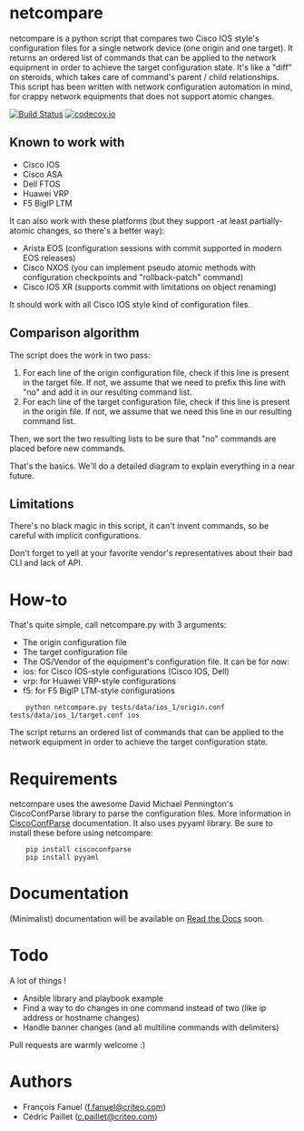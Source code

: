 netcompare
==========
netcompare is a python script that compares two Cisco IOS style's configuration files for a single network device (one origin and one target). It returns an ordered list of commands that can be applied to the network equipment in order to achieve the target configuration state.
It's like a "diff" on steroids, which takes care of command's parent / child relationships.
This script has been written with network configuration automation in mind, for crappy network equipments that does not support atomic changes.

[![Build Status](https://travis-ci.org/criteo/netcompare.svg?branch=master)](https://travis-ci.org/criteo/netcompare) [![codecov.io](https://codecov.io/github/criteo/netcompare/coverage.svg?branch=master)](https://codecov.io/github/criteo/netcompare?branch=master)

Known to work with
------------------
 * Cisco IOS
 * Cisco ASA
 * Dell FTOS
 * Huawei VRP
 * F5 BigIP LTM

It can also work with these platforms (but they support -at least partially- atomic changes, so there's a better way):
 * Arista EOS (configuration sessions with commit supported in modern EOS releases)
 * Cisco NXOS (you can implement pseudo atomic methods with configuration checkpoints and "rollback-patch" command)
 * Cisco IOS XR (supports commit with limitations on object renaming)

It should work with all Cisco IOS style kind of configuration files.

Comparison algorithm
--------------------
The script does the work in two pass:

1. For each line of the origin configuration file, check if this line is present in the target file. If not, we assume that we need to prefix this line with "no" and add it in our resulting command list.
2. For each line of the target configuration file, check if this line is present in the origin file. If not, we assume that we need this line in our resulting command list.

Then, we sort the two resulting lists to be sure that "no" commands are placed before new commands.

That's the basics. We'll do a detailed diagram to explain everything in a near future.

Limitations
-----------
There's no black magic in this script, it can't invent commands, so be careful with implicit configurations.

Don't forget to yell at your favorite vendor's representatives about their bad CLI and lack of API.

How-to
======
That's quite simple, call netcompare.py with 3 arguments:
 * The origin configuration file
 * The target configuration file
 * The OS/Vendor of the equipment's configuration file. It can be for now:
  * ios: for Cisco IOS-style configurations (Cisco IOS, Dell)
  * vrp: for Huawei VRP-style configurations
  * f5: for F5 BigIP LTM-style configurations

```
    python netcompare.py tests/data/ios_1/origin.conf tests/data/ios_1/target.conf ios
```

The script returns an ordered list of commands that can be applied to the network equipment in order to achieve the target configuration state.

Requirements
============
netcompare uses the awesome David Michael Pennington's CiscoConfParse library to parse the configuration files.
More information in [CiscoConfParse](http://www.pennington.net/py/ciscoconfparse/) documentation.
It also uses pyyaml library.
Be sure to install these before using netcompare:

```
    pip install ciscoconfparse
    pip install pyyaml
```

Documentation
=============
(Minimalist) documentation will be available on [Read the Docs](http://netcompare.readthedocs.org) soon.

Todo
=============
A lot of things !
 * Ansible library and playbook example
 * Find a way to do changes in one command instead of two (like ip address or hostname changes)
 * Handle banner changes (and all multiline commands with delimiters)

Pull requests are warmly welcome :)

Authors
=======
 * François Fanuel ([f.fanuel@criteo.com](mailto:f.fanuel@criteo.com))
 * Cédric Paillet ([c.paillet@criteo.com](mailto:c.paillet@criteo.com))

